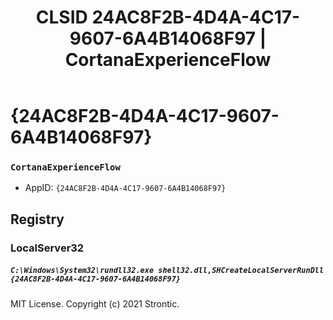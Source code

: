 ﻿---
title: "CLSID 24AC8F2B-4D4A-4C17-9607-6A4B14068F97 | CortanaExperienceFlow"
excerpt: What is COM-Object CLSID 24AC8F2B-4D4A-4C17-9607-6A4B14068F97?
---

# {24AC8F2B-4D4A-4C17-9607-6A4B14068F97}

### `CortanaExperienceFlow`
* AppID: `{24AC8F2B-4D4A-4C17-9607-6A4B14068F97}`

## Registry


### LocalServer32

##### `C:\Windows\System32\rundll32.exe shell32.dll,SHCreateLocalServerRunDll {24AC8F2B-4D4A-4C17-9607-6A4B14068F97}`

MIT License. Copyright (c) 2021 Strontic.


